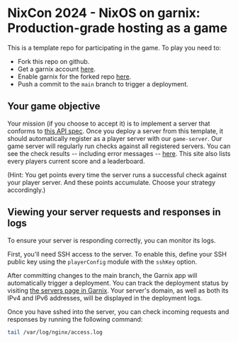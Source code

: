 # NixCon 2024 - NixOS on garnix: Production-grade hosting as a game

This is a template repo for participating in the game. To play you need to:

- Fork this repo on github.
- Get a garnix account [here](https://garnix.io).
- Enable garnix for the forked repo [here](https://github.com/apps/garnix-ci).
- Push a commit to the `main` branch to trigger a deployment.

## Your game objective

Your mission (if you choose to accept it) is to implement a server that conforms to [this API spec](./spec.md).
Once you deploy a server from this template, it should automatically register as a player server with our `game-server`.
Our game server will regularly run checks against all registered servers.
You can see the check results -- including error messages -- [here](https://game-server.main.nixcon-2024-game-server.garnix-io.garnix.me/).
This site also lists every players current score and a leaderboard.

(Hint: You get points every time the server runs a successful check against your player server. And these points accumulate. Choose your strategy accordingly.)

## Viewing your server requests and responses in logs

To ensure your server is responding correctly, you can monitor its logs.

First, you'll need SSH access to the server. To enable this, define your SSH public key using the `playerConfig` module with the `sshKey` option.

After committing changes to the main branch, the Garnix app will automatically trigger a deployment.
You can track the deployment status by visiting [the servers page in Garnix](https://garnix.io/servers).
Your server's domain, as well as both its IPv4 and IPv6 addresses, will be displayed in the deployment logs.

Once you have sshed into the server, you can check incoming requests and responses by running the following command:

```sh
tail /var/log/nginx/access.log
```
